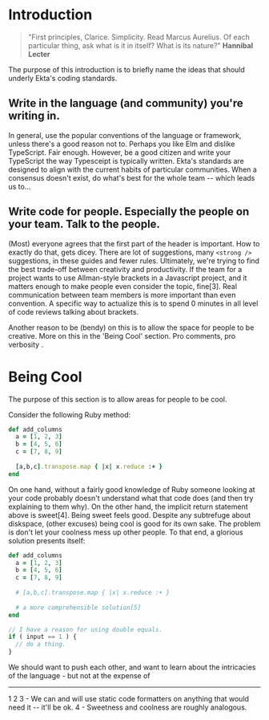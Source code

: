 # Introduction

> "First principles, Clarice. Simplicity. Read Marcus Aurelius. Of each particular thing, ask what is it in itself? What is its nature?"  **Hannibal Lecter**
   
The purpose of this introduction is to briefly name the ideas that should underly Ekta's coding standards.

## Write in the language (and community) you're writing in.
In general, use the popular conventions of the language or framework, unless there's a good reason not to. Perhaps you like Elm and dislike TypeScript. Fair enough. However, be a good citizen and write your TypeScript the way Typesceipt is typically written. Ekta's standards are designed to align with the current habits of particular communities. When a consensus doesn't exist, do what's best for the whole team -- which leads us to...

## Write code for people. Especially the people on your team. Talk to the people. 
(Most) everyone agrees that the first part of the header is important. How to exactly do that, gets dicey. There are lot of suggestions, many ```<strong />``` suggestions, in these guides and fewer rules. Ultimately, we're trying to find the best trade-off between creativity and productivity. If the team for a project wants to use Allman-style brackets in a Javascript project, and it matters enough to make people even consider the topic, fine[3]. Real communication between team members is more important than even convention. A specific way to actualize this is to spend 0 minutes in all level of code reviews talking about brackets.

Another reason to be (bendy) on this is to allow the space for people to be creative. More on this in the 'Being Cool' section. Pro comments, pro verbosity . 

# Being Cool
The purpose of this section is to allow areas for people to be cool.

Consider the following Ruby method:
```ruby
def add_columns
  a = [1, 2, 3]
  b = [4, 5, 6]
  c = [7, 8, 9]
  
  [a,b,c].transpose.map { |x| x.reduce :+ }
end
```
On one hand, without a fairly good knowledge of Ruby someone looking at your code probably doesn't understand what that code does (and then try explaining to them why). On the other hand, the implicit return statement above is sweet[4]. Being sweet feels good. Despite any subtrefuge about diskspace, (other excuses) being cool is good for its own sake. The problem is don't let your coolness mess up other people. To that end, a glorious solution presents itself:
```ruby
def add_columns
  a = [1, 2, 3]
  b = [4, 5, 6]
  c = [7, 8, 9]
  
  # [a,b,c].transpose.map { |x| x.reduce :+ }
  
  # a more comprehensible solution[5]
end
```

```javascript
// I have a reason for using double equals.
if ( input == 1 ) {
  // do a thing.
}
```

We should want to push each other, and want to learn about the intricacies of the language - but not at the expense of 




---
1
2
3 - We can and will use static code formatters on anything that would need it -- it'll be ok.
4 - Sweetness and coolness are roughly analogous.
